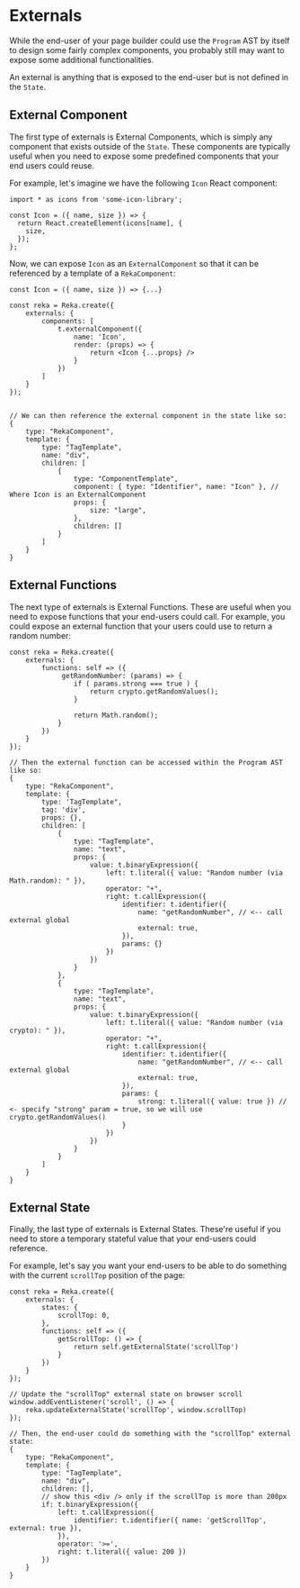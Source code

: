 # Externals

While the end-user of your page builder could use the `Program` AST by itself to design some fairly complex components, you probably still may want to expose some additional functionalities.

An external is anything that is exposed to the end-user but is not defined in the `State`.

## External Component

The first type of externals is External Components, which is simply any component that exists outside of the `State`. These components are typically useful when you need to expose some predefined components that your end users could reuse.

For example, let's imagine we have the following `Icon` React component:

```tsx
import * as icons from 'some-icon-library';

const Icon = ({ name, size }) => {
  return React.createElement(icons[name], {
    size,
  });
};
```

Now, we can expose `Icon` as an `ExternalComponent` so that it can be referenced by a template of a `RekaComponent`:

```tsx
const Icon = ({ name, size }) => {...}

const reka = Reka.create({
    externals: {
        components: [
            t.externalComponent({
                name: 'Icon',
                render: (props) => {
                    return <Icon {...props} />
                }
            })
        ]
    }
});


// We can then reference the external component in the state like so:
{
    type: "RekaComponent",
    template: {
        type: "TagTemplate",
        name: "div",
        children: [
            {
                type: "ComponentTemplate",
                component: { type: "Identifier", name: "Icon" }, // Where Icon is an ExternalComponent
                props: {
                    size: "large",
                },
                children: []
            }
        ]
    }
}
```

## External Functions

The next type of externals is External Functions. These are useful when you need to expose functions that your end-users could call. For example, you could expose an external function that your users could use to return a random number:

```tsx
const reka = Reka.create({
    externals: {
        functions: self => ({
             getRandomNumber: (params) => {
                if ( params.strong === true ) {
                    return crypto.getRandomValues();
                }

                return Math.random();
            }
        })
    }
});

// Then the external function can be accessed within the Program AST like so:
{
    type: "RekaComponent",
    template: {
        type: 'TagTemplate",
        tag: 'div',
        props: {},
        children: [
            {
                type: "TagTemplate",
                name: "text",
                props: {
                    value: t.binaryExpression({
                        left: t.literal({ value: "Random number (via Math.random): " }),
                        operator: "+",
                        right: t.callExpression({
                            identifier: t.identifier({
                                name: "getRandomNumber", // <-- call external global
                                external: true,
                            }),
                            params: {}
                        })
                    })
                }
            },
            {
                type: "TagTemplate",
                name: "text",
                props: {
                    value: t.binaryExpression({
                        left: t.literal({ value: "Random number (via crypto): " }),
                        operator: "+",
                        right: t.callExpression({
                            identifier: t.identifier({
                                name: "getRandomNumber", // <-- call external global
                                external: true,
                            }),
                            params: {
                                strong: t.literal({ value: true }) // <- specify "strong" param = true, so we will use crypto.getRandomValues()
                            }
                        })
                    })
                }
            }
        ]
    }
}
```

## External State

Finally, the last type of externals is External States. These're useful if you need to store a temporary stateful value that your end-users could reference.

For example, let's say you want your end-users to be able to do something with the current `scrollTop` position of the page:

```tsx
const reka = Reka.create({
    externals: {
        states: {
            scrollTop: 0,
        },
        functions: self => ({
            getScrollTop: () => {
                return self.getExternalState('scrollTop')
            }
        })
    }
});

// Update the "scrollTop" external state on browser scroll
window.addEventListener('scroll', () => {
    reka.updateExternalState('scrollTop', window.scrollTop)
});

// Then, the end-user could do something with the "scrollTop" external state:
{
    type: "RekaComponent",
    template: {
        type: "TagTemplate",
        name: "div",
        children: [],
        // show this <div /> only if the scrollTop is more than 200px
        if: t.binaryExpression({
            left: t.callExpression({
                identifier: t.identifier({ name: 'getScrollTop', external: true }),
            }),
            operator: '>=',
            right: t.literal({ value: 200 })
        })
    }
}
```
